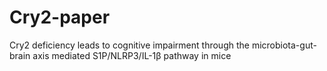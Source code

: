 # Cry2-paper
Cry2 deficiency leads to cognitive impairment through the microbiota-gut-brain axis mediated S1P/NLRP3/IL-1β pathway in mice
